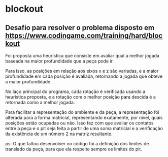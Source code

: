 # blockout

## Desafio para resolver o problema disposto em  https://www.codingame.com/training/hard/blockout

Foi proposta uma heurística que consiste em avaliar qual a melhor jogada baseada na maior profundidade que a peça pode ir.

Para isso, as posições em relação aos eixos x e z são variadas, e a maior profundidade em cada posição é avaliada, retornando a jogada que obteve a maior profundidade.

No laço principal do programa, cada rotação é verificada usando a heurística proposta, e a rotação com o melhor posição para descida é a retornada como a melhor jogada.

Para facilitar a representação do ambiente e da peça, a representação foi alterada para a forma matricial, representando exatamente, por nível, quais posições estão ocupadas ou não. Isso fez com que avaliar os contatos entre a peça e o pit seja feita a partir de uma soma matricial e a verificação da existência de um número 2 na matriz resultante.

ps: O que faltou desenvolver no código foi a definição dos limites de translado da peça, para que ela respeite sempre os limites do pit.